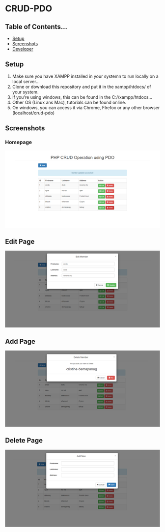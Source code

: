 # CRUD-PDO
## Table of Contents...

* [Setup](https://github.com/badmus306/CRUD-PDO#setup)
* [Screenshots](https://github.com/badmus306/CRUD-PDO#screenshot)
* [Developer](https://github.com/badmus306/CRUD-PDO#developer)

## Setup
1. Make sure you have XAMPP installed in your systemn to run locally on a local server...
2. Clone or download this repository and put it in the xampp/htdocs/ of your system.
3. if you're using windows, this can be found in the C://xampp/htdocs...
4. Other OS (Linux ans Mac), tutorials can be found online.
5. On windows, you can access it via Chrome, FIrefox or any other browser (localhost/crud-pdo)

## Screenshots

### Homepage

![Homepage](screenshot/Screenshot_1.png?raw=true "Title")

## Edit Page

![Edit Page](screenshot/Screenshot_2.png?raw=true "Title")


## Add Page 

![Add Page](screenshot/Screenshot_3.png?raw=true "Title")

## Delete Page

![Delete Page](screenshot/Screenshot_4.png?raw=true "Title")

